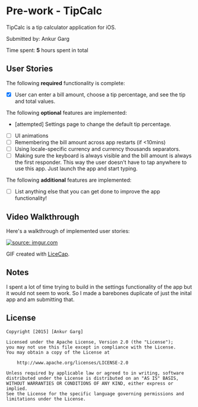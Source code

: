 # Pre-work - TipCalc

TipCalc is a tip calculator application for iOS.

Submitted by: Ankur Garg

Time spent: **5** hours spent in total

## User Stories

The following **required** functionality is complete:
* [X] User can enter a bill amount, choose a tip percentage, and see the tip and total values.

The following **optional** features are implemented:
* [attempted] Settings page to change the default tip percentage.
* [ ] UI animations
* [ ] Remembering the bill amount across app restarts (if <10mins)
* [ ] Using locale-specific currency and currency thousands separators.
* [ ] Making sure the keyboard is always visible and the bill amount is always the first responder. This way the user doesn't have to tap anywhere to use this app. Just launch the app and start typing.

The following **additional** features are implemented:

- [ ] List anything else that you can get done to improve the app functionality!

## Video Walkthrough 

Here's a walkthrough of implemented user stories:

<a href="http://imgur.com/YnQoNYk"><img src="http://i.imgur.com/YnQoNYk.gif" title="source: imgur.com" /></a>

GIF created with [LiceCap](http://www.cockos.com/licecap/).

## Notes

I spent a lot of time trying to build in the settings functionality of the app but it would not seem to work. So I made a barebones duplicate of just the inital app and am submitting that. 

## License

    Copyright [2015] [Ankur Garg]

    Licensed under the Apache License, Version 2.0 (the "License");
    you may not use this file except in compliance with the License.
    You may obtain a copy of the License at

        http://www.apache.org/licenses/LICENSE-2.0

    Unless required by applicable law or agreed to in writing, software
    distributed under the License is distributed on an "AS IS" BASIS,
    WITHOUT WARRANTIES OR CONDITIONS OF ANY KIND, either express or implied.
    See the License for the specific language governing permissions and
    limitations under the License.
